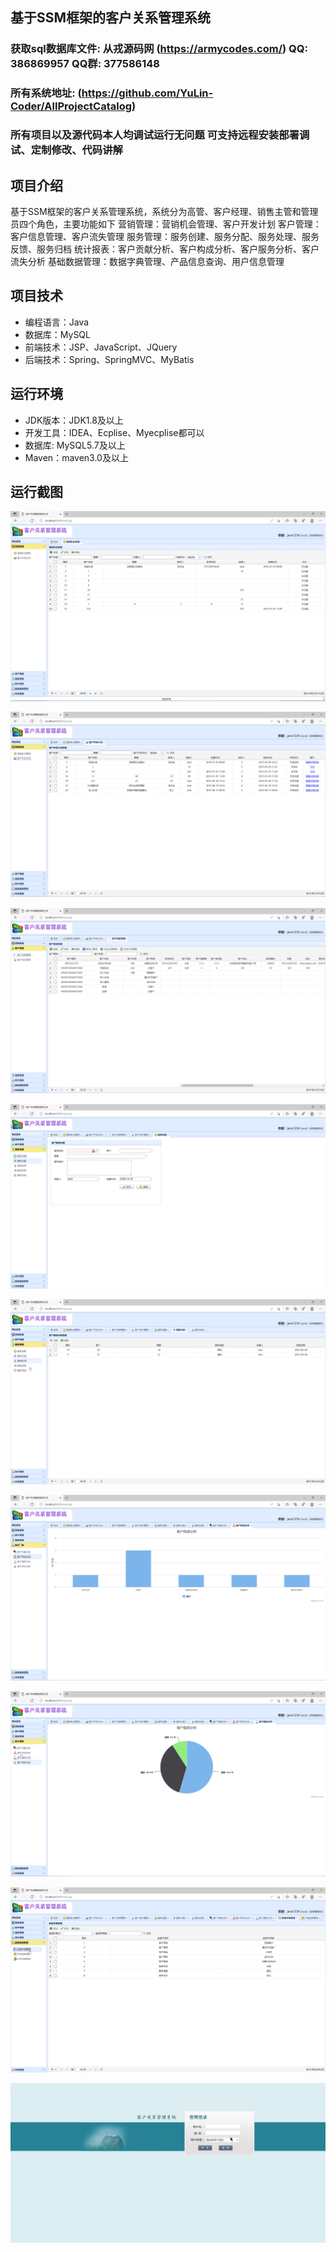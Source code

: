 ## 基于SSM框架的客户关系管理系统

###  获取sql数据库文件: 从戎源码网 (https://armycodes.com/) QQ: 386869957 QQ群: 377586148
###  所有系统地址: (https://github.com/YuLin-Coder/AllProjectCatalog) 
###  所有项目以及源代码本人均调试运行无问题 可支持远程安装部署调试、定制修改、代码讲解

## 项目介绍
基于SSM框架的客户关系管理系统，系统分为高管、客户经理、销售主管和管理员四个角色，主要功能如下
营销管理：营销机会管理、客户开发计划
客户管理：客户信息管理、客户流失管理
服务管理：服务创建、服务分配、服务处理、服务反馈、服务归档
统计报表：客户贡献分析、客户构成分析、客户服务分析、客户流失分析
基础数据管理：数据字典管理、产品信息查询、用户信息管理

## 项目技术
- 编程语言：Java
- 数据库：MySQL
- 前端技术：JSP、JavaScript、JQuery
- 后端技术：Spring、SpringMVC、MyBatis

## 运行环境
- JDK版本：JDK1.8及以上
- 开发工具：IDEA、Ecplise、Myecplise都可以
- 数据库: MySQL5.7及以上
- Maven：maven3.0及以上

## 运行截图
![](screenshot/1.png)

![](screenshot/2.png)

![](screenshot/3.png)

![](screenshot/4.png)

![](screenshot/5.png)

![](screenshot/6.png)

![](screenshot/7.png)

![](screenshot/8.png)

![](screenshot/9.png)
